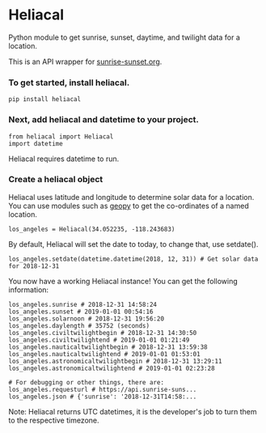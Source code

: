 # Heliacal
Python module to get sunrise, sunset, daytime, and twilight data for a location.

This is an API wrapper for [sunrise-sunset.org](https://sunrise-sunset.org/).

### To get started, install heliacal.

    pip install heliacal

### Next, add heliacal and datetime to your project.

    from heliacal import Heliacal
    import datetime

Heliacal requires datetime to run.

### Create a heliacal object

Heliacal uses latitude and longitude to determine solar data for a location. You can use modules such as [geopy](https://geopy.readthedocs.io/en/stable/) to get the co-ordinates of a named location.

    los_angeles = Heliacal(34.052235, -118.243683)

By default, Heliacal will set the date to today, to change that, use setdate().

    los_angeles.setdate(datetime.datetime(2018, 12, 31)) # Get solar data for 2018-12-31

You now have a working Heliacal instance! You can get the following information:

    los_angeles.sunrise # 2018-12-31 14:58:24
    los_angeles.sunset # 2019-01-01 00:54:16
    los_angeles.solarnoon # 2018-12-31 19:56:20
    los_angeles.daylength # 35752 (seconds)
    los_angeles.civiltwilightbegin # 2018-12-31 14:30:50
    los_angeles.civiltwilightend # 2019-01-01 01:21:49
    los_angeles.nauticaltwilightbegin # 2018-12-31 13:59:38
    los_angeles.nauticaltwilightend # 2019-01-01 01:53:01
    los_angeles.astronomicaltwilightbegin # 2018-12-31 13:29:11
    los_angeles.astronomicaltwilightend # 2019-01-01 02:23:28

    # For debugging or other things, there are: 
    los_angeles.requesturl # https://api.sunrise-suns...
    los_angeles.json # {'sunrise': '2018-12-31T14:58:...

Note: Heliacal returns UTC datetimes, it is the developer's job to turn them to the respective timezone.